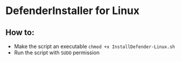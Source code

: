 # DefenderInstaller for Linux

## How to:
- Make the script an executable ```chmod +x InstallDefender-Linux.sh```
- Run the script with ``SUDO`` permission